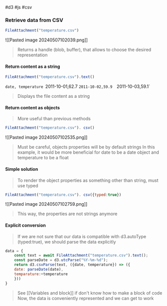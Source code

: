 #d3 #js #csv 
### Retrieve data from CSV
```Javascript
FileAttachment("temperature.csv")
```
 ![[Pasted image 20240507102039.png]]
> Returns a handle (blob, buffer), that allows to choose the desired representation
#### Return content as a string
```Javascript
FileAttachment("temperature.csv").text()
```
`date, temperature
`2011-10-01,62.7
`2011-10-02,59.9 
`2011-10-03,59.1`
>Displays the file content as a string
#### Return content as objects
> More useful than previous methods
```Javascript
FileAttachment("temperature.csv"). csv()
```
![[Pasted image 20240507102535.png]]
>Must be careful, objects properties will be by default strings
>In this example, it would be more beneficial for date to be a date object and temperature to be a float
#### Simple solution
>To render the object properties as something other than string, must use typed
``` Javascript
FileAttachment("temperature.csv"). csv({typed:true})
```
![[Pasted image 20240507102759.png]]
>This way, the properties are not strings anymore
#### Explicit conversion
>If we are not sure that our data is compatible with d3.autoType (typed:true), we should parse the data explicitly
```Javascript
data = {
	const text = await FileAttachment("temperature.csv").text();
	const parseDate = d3.utcParse("%Y-%m-%d");
	return d3.csvParse(text, ({date, temperature}) => ({
	date: parseDate(date),
	temparature:+temperature
	}))
}
```
> See [[Variables and block]] if don't know how to make a block of code
> Now, the data is conveniently represented and we can get to work
>
